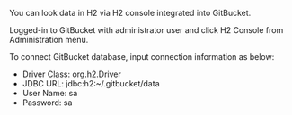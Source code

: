 You can look data in H2 via H2 console integrated into GitBucket.

Logged-in to GitBucket with administrator user and click H2 Console from Administration menu.

To connect GitBucket database, input connection information as below:

- Driver Class: org.h2.Driver
- JDBC URL: jdbc:h2:~/.gitbucket/data
- User Name: sa
- Password: sa
